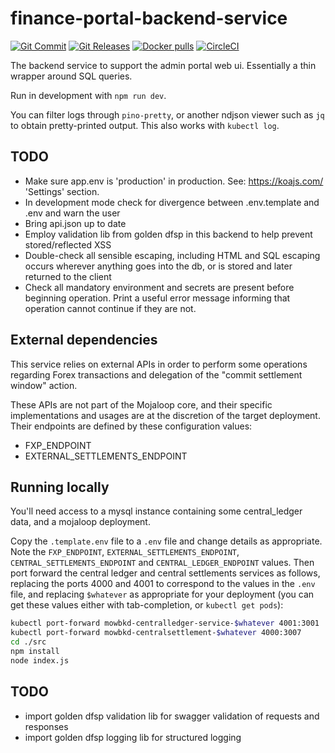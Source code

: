 # finance-portal-backend-service
[![Git Commit](https://img.shields.io/github/last-commit/mojaloop/finance-portal-backend-service.svg?style=flat)](https://github.com/mojaloop/finance-portal-backend-service/commits/master)
[![Git Releases](https://img.shields.io/github/release/mojaloop/finance-portal-backend-service.svg?style=flat)](https://github.com/mojaloop/finance-portal-backend-service/releases)
[![Docker pulls](https://img.shields.io/docker/pulls/mojaloop/finance-portal-backend-service.svg?style=flat)](https://hub.docker.com/r/mojaloop/finance-portal-backend-service)
[![CircleCI](https://circleci.com/gh/mojaloop/finance-portal-backend-service.svg?style=svg)](https://circleci.com/gh/mojaloop/finance-portal-backend-service)

The backend service to support the admin portal web ui. Essentially a thin wrapper around SQL queries.

Run in development with `npm run dev`.

You can filter logs through `pino-pretty`, or another ndjson viewer such as `jq` to obtain
pretty-printed output. This also works with `kubectl log`.

## TODO
* Make sure app.env is 'production' in production.  See: https://koajs.com/ 'Settings' section.
* In development mode check for divergence between .env.template and .env and warn the user
* Bring api.json up to date
* Employ validation lib from golden dfsp in this backend to help prevent stored/reflected XSS
* Double-check all sensible escaping, including HTML and SQL escaping occurs wherever anything goes
    into the db, or is stored and later returned to the client
* Check all mandatory environment and secrets are present before beginning operation. Print a
    useful error message informing that operation cannot continue if they are not.

## External dependencies
This service relies on external APIs in order to perform some operations regarding Forex transactions and delegation of the "commit settlement window" action.

These APIs are not part of the Mojaloop core, and their specific implementations and usages are at the discretion of the target deployment.
Their endpoints are defined by these configuration values:
* FXP_ENDPOINT
* EXTERNAL_SETTLEMENTS_ENDPOINT

## Running locally
You'll need access to a mysql instance containing some central_ledger data, and a mojaloop deployment.

Copy the `.template.env` file to a `.env` file and change details as appropriate. Note the
`FXP_ENDPOINT`, `EXTERNAL_SETTLEMENTS_ENDPOINT`, `CENTRAL_SETTLEMENTS_ENDPOINT` and `CENTRAL_LEDGER_ENDPOINT` values. Then port forward the central ledger
and central settlements services as follows, replacing the ports 4000 and 4001 to correspond to the
values in the `.env` file, and replacing `$whatever` as appropriate for your deployment (you can
get these values either with tab-completion, or `kubectl get pods`):
```bash
kubectl port-forward mowbkd-centralledger-service-$whatever 4001:3001
kubectl port-forward mowbkd-centralsettlement-$whatever 4000:3007
cd ./src
npm install
node index.js
```

## TODO
* import golden dfsp validation lib for swagger validation of requests and responses
* import golden dfsp logging lib for structured logging
